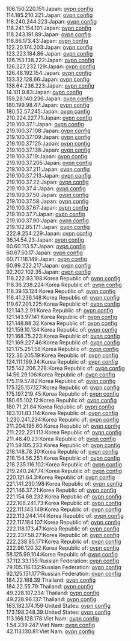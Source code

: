 106.150.220.151:Japan: [ovpn config](vpn/106_150_220_151.ovpn)  
114.185.210.221:Japan: [ovpn config](vpn/114_185_210_221.ovpn)  
118.240.244.223:Japan: [ovpn config](vpn/118_240_244_223.ovpn)  
118.241.154.101:Japan: [ovpn config](vpn/118_241_154_101.ovpn)  
118.243.191.89:Japan: [ovpn config](vpn/118_243_191_89.ovpn)  
118.86.173.43:Japan: [ovpn config](vpn/118_86_173_43.ovpn)  
122.20.174.203:Japan: [ovpn config](vpn/122_20_174_203.ovpn)  
123.223.184.86:Japan: [ovpn config](vpn/123_223_184_86.ovpn)  
126.153.138.222:Japan: [ovpn config](vpn/126_153_138_222.ovpn)  
126.227.232.129:Japan: [ovpn config](vpn/126_227_232_129.ovpn)  
126.48.192.154:Japan: [ovpn config](vpn/126_48_192_154.ovpn)  
133.32.128.66:Japan: [ovpn config](vpn/133_32_128_66.ovpn)  
138.64.236.223:Japan: [ovpn config](vpn/138_64_236_223.ovpn)  
14.101.9.83:Japan: [ovpn config](vpn/14_101_9_83.ovpn)  
159.28.140.236:Japan: [ovpn config](vpn/159_28_140_236.ovpn)  
180.199.98.47:Japan: [ovpn config](vpn/180_199_98_47.ovpn)  
180.52.57.245:Japan: [ovpn config](vpn/180_52_57_245.ovpn)  
210.224.227.71:Japan: [ovpn config](vpn/210_224_227_71.ovpn)  
219.100.37.1:Japan: [ovpn config](vpn/219_100_37_1.ovpn)  
219.100.37.108:Japan: [ovpn config](vpn/219_100_37_108.ovpn)  
219.100.37.109:Japan: [ovpn config](vpn/219_100_37_109.ovpn)  
219.100.37.125:Japan: [ovpn config](vpn/219_100_37_125.ovpn)  
219.100.37.138:Japan: [ovpn config](vpn/219_100_37_138.ovpn)  
219.100.37.19:Japan: [ovpn config](vpn/219_100_37_19.ovpn)  
219.100.37.205:Japan: [ovpn config](vpn/219_100_37_205.ovpn)  
219.100.37.211:Japan: [ovpn config](vpn/219_100_37_211.ovpn)  
219.100.37.213:Japan: [ovpn config](vpn/219_100_37_213.ovpn)  
219.100.37.22:Japan: [ovpn config](vpn/219_100_37_22.ovpn)  
219.100.37.4:Japan: [ovpn config](vpn/219_100_37_4.ovpn)  
219.100.37.50:Japan: [ovpn config](vpn/219_100_37_50.ovpn)  
219.100.37.58:Japan: [ovpn config](vpn/219_100_37_58.ovpn)  
219.100.37.67:Japan: [ovpn config](vpn/219_100_37_67.ovpn)  
219.100.37.7:Japan: [ovpn config](vpn/219_100_37_7.ovpn)  
219.100.37.90:Japan: [ovpn config](vpn/219_100_37_90.ovpn)  
219.102.85.171:Japan: [ovpn config](vpn/219_102_85_171.ovpn)  
222.8.254.229:Japan: [ovpn config](vpn/222_8_254_229.ovpn)  
36.14.54.23:Japan: [ovpn config](vpn/36_14_54_23.ovpn)  
60.60.113.57:Japan: [ovpn config](vpn/60_60_113_57.ovpn)  
60.67.50.17:Japan: [ovpn config](vpn/60_67_50_17.ovpn)  
60.71.118.149:Japan: [ovpn config](vpn/60_71_118_149.ovpn)  
60.99.222.217:Japan: [ovpn config](vpn/60_99_222_217.ovpn)  
92.202.102.35:Japan: [ovpn config](vpn/92_202_102_35.ovpn)  
118.222.93.198:Korea Republic of: [ovpn config](vpn/118_222_93_198.ovpn)  
118.36.238.224:Korea Republic of: [ovpn config](vpn/118_36_238_224.ovpn)  
118.39.13.124:Korea Republic of: [ovpn config](vpn/118_39_13_124.ovpn)  
118.41.236.148:Korea Republic of: [ovpn config](vpn/118_41_236_148.ovpn)  
119.67.201.225:Korea Republic of: [ovpn config](vpn/119_67_201_225.ovpn)  
121.143.2.91:Korea Republic of: [ovpn config](vpn/121_143_2_91.ovpn)  
121.143.97.141:Korea Republic of: [ovpn config](vpn/121_143_97_141.ovpn)  
121.148.88.32:Korea Republic of: [ovpn config](vpn/121_148_88_32.ovpn)  
121.159.10.134:Korea Republic of: [ovpn config](vpn/121_159_10_134.ovpn)  
121.168.75.223:Korea Republic of: [ovpn config](vpn/121_168_75_223.ovpn)  
121.169.227.46:Korea Republic of: [ovpn config](vpn/121_169_227_46.ovpn)  
121.175.251.58:Korea Republic of: [ovpn config](vpn/121_175_251_58.ovpn)  
122.36.205.19:Korea Republic of: [ovpn config](vpn/122_36_205_19.ovpn)  
124.111.199.34:Korea Republic of: [ovpn config](vpn/124_111_199_34.ovpn)  
125.142.206.228:Korea Republic of: [ovpn config](vpn/125_142_206_228.ovpn)  
14.56.29.106:Korea Republic of: [ovpn config](vpn/14_56_29_106.ovpn)  
175.119.57.82:Korea Republic of: [ovpn config](vpn/175_119_57_82.ovpn)  
175.125.157.127:Korea Republic of: [ovpn config](vpn/175_125_157_127.ovpn)  
175.197.219.45:Korea Republic of: [ovpn config](vpn/175_197_219_45.ovpn)  
180.65.102.12:Korea Republic of: [ovpn config](vpn/180_65_102_12.ovpn)  
180.71.21.84:Korea Republic of: [ovpn config](vpn/180_71_21_84.ovpn)  
183.101.83.114:Korea Republic of: [ovpn config](vpn/183_101_83_114.ovpn)  
1.230.241.234:Korea Republic of: [ovpn config](vpn/1_230_241_234.ovpn)  
211.204.195.60:Korea Republic of: [ovpn config](vpn/211_204_195_60.ovpn)  
211.222.221.113:Korea Republic of: [ovpn config](vpn/211_222_221_113.ovpn)  
211.46.40.23:Korea Republic of: [ovpn config](vpn/211_46_40_23.ovpn)  
211.59.105.233:Korea Republic of: [ovpn config](vpn/211_59_105_233.ovpn)  
218.148.78.30:Korea Republic of: [ovpn config](vpn/218_148_78_30.ovpn)  
218.154.56.251:Korea Republic of: [ovpn config](vpn/218_154_56_251.ovpn)  
218.235.116.102:Korea Republic of: [ovpn config](vpn/218_235_116_102.ovpn)  
219.240.247.74:Korea Republic of: [ovpn config](vpn/219_240_247_74.ovpn)  
220.121.64.3:Korea Republic of: [ovpn config](vpn/220_121_64_3.ovpn)  
221.141.230.198:Korea Republic of: [ovpn config](vpn/221_141_230_198.ovpn)  
221.146.37.21:Korea Republic of: [ovpn config](vpn/221_146_37_21.ovpn)  
221.154.68.232:Korea Republic of: [ovpn config](vpn/221_154_68_232.ovpn)  
222.108.241.73:Korea Republic of: [ovpn config](vpn/222_108_241_73.ovpn)  
222.111.143.149:Korea Republic of: [ovpn config](vpn/222_111_143_149.ovpn)  
222.113.244.144:Korea Republic of: [ovpn config](vpn/222_113_244_144.ovpn)  
222.117.184.107:Korea Republic of: [ovpn config](vpn/222_117_184_107.ovpn)  
222.118.173.47:Korea Republic of: [ovpn config](vpn/222_118_173_47.ovpn)  
222.237.58.27:Korea Republic of: [ovpn config](vpn/222_237_58_27.ovpn)  
222.238.85.171:Korea Republic of: [ovpn config](vpn/222_238_85_171.ovpn)  
222.96.120.32:Korea Republic of: [ovpn config](vpn/222_96_120_32.ovpn)  
58.125.99.104:Korea Republic of: [ovpn config](vpn/58_125_99_104.ovpn)  
37.112.33.135:Russian Federation: [ovpn config](vpn/37_112_33_135.ovpn)  
79.105.116.132:Russian Federation: [ovpn config](vpn/79_105_116_132.ovpn)  
92.125.151.177:Russian Federation: [ovpn config](vpn/92_125_151_177.ovpn)  
184.22.188.39:Thailand: [ovpn config](vpn/184_22_188_39.ovpn)  
184.22.55.79:Thailand: [ovpn config](vpn/184_22_55_79.ovpn)  
49.228.107.234:Thailand: [ovpn config](vpn/49_228_107_234.ovpn)  
49.228.96.137:Thailand: [ovpn config](vpn/49_228_96_137.ovpn)  
163.182.174.159:United States: [ovpn config](vpn/163_182_174_159.ovpn)  
173.198.248.39:United States: [ovpn config](vpn/173_198_248_39.ovpn)  
113.166.128.178:Viet Nam: [ovpn config](vpn/113_166_128_178.ovpn)  
1.54.239.247:Viet Nam: [ovpn config](vpn/1_54_239_247.ovpn)  
42.113.130.81:Viet Nam: [ovpn config](vpn/42_113_130_81.ovpn)  
